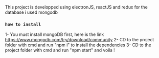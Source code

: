 This project is developped using electronJS, reactJS and redux
for the database i used mongodb

### `how to install`

1- You must install mongoDB first, here is the link https://www.mongodb.com/try/download/community
2- CD to the project folder with cmd and run "npm i" to install the dependencies
3- CD to the project folder with cmd and run "npm start" and voila !
